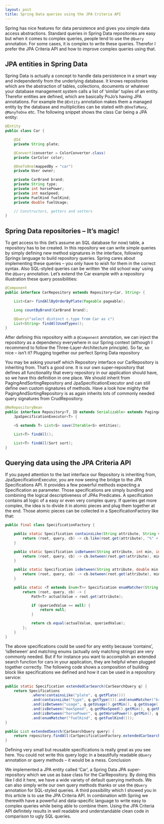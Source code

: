 ```yaml
---
layout: post
title: Spring Data queries using the JPA Criteria API
---
```


Spring has nice features for data persistence and gives you simple data access abstractions. Standard queries in Spring Data repositories are easy but when it comes to complex queries, people tend to use the `@Query` annotation. For some cases, it is complex to write these queries. Therefor I prefer the JPA Criteria API and how to improve complex queries using that.

## JPA entities in Spring Data

Spring Data is actually a concept to handle data persistence in a smart way and independently from the underlying database. It knows repositories which are the abstraction of tables, collections, documents or whatever your database management system calls a list of ‘similar’ tuples of an entity. Therefor entities are defined, which are basically PoJo’s having JPA annotations. For example the `@Entity` annotation makes them a managed entity by the database and multiplicities can be stated with `@OneToMany`, `@ManyToOne` etc. The following snippet shows the class Car being a JPA entity:

``` java
@Entity
public class Car {

    @Id
    private String plate;

    @Convert(converter = ColorConverter.class)
    private CarColor color;

    @OneToOne(mappedBy = "car")
    private User owner;

    private CarBrand brand;
    private String type;
    private int horsePower;
    private int maxSpeed;
    private FuelKind fuelKind;
    private double fuelUsage;

    // Constructors, getters and setters
}
```

## Spring Data repositories – It’s magic!

To get access to this (let’s assume an SQL database for now) table, a repository has to be created. In this repository we can write simple queries by simply defining new method signatures in the interface, following Springs language to build repository queries. Spring cares about implementing these queries – you only have to wish for them in the correct syntax. Also SQL-styled queries can be written ‘the old school way’ using the `@Query` annotation. Let’s extend the Car example with a repository illustration these query possibilities:

``` java
@Component
public interface CarRepository extends Repository<Car, String> {

    List<Car> findAllByOrderByPlate(Pageable pageable);

    Long countByBrand(CarBrand brand);

    @Query("select distinct c.type from Car as c")
    List<String> findAllUsedTypes();
}
```

After defining this repository with a `@Component` annotation, we can inject the repository as a dependency everywhere in our Spring context (although I recommend to follow the Three-Layer-Architecture principle). So far, so nice – isn’t it?
Plugging together our perfect Spring Data repository

You may be asking yourself which Repository interface our CarRepository is inheriting from. That’s a good one. It is our own super-repository that defines all functionality that every repository in our application should have, so we have this definition in one place. We should inherit from PagingAndSortingRepository and JpaSpecificationExecutor and can still define own custom signatures of methods. Have a look how mighty the PagingAndSortingRepository is as again inherits lots of commonly needed query signatures from CrudRepository.

``` java
@NoRepositoryBean
public interface Repository<T, ID extends Serializable> extends PagingAndSortingRepository<T, ID>,
    JpaSpecificationExecutor<T> {

    <S extends T> List<S> save(Iterable<S> entities);

    List<T> findAll();

    List<T> findAll(Sort sort);
}
```

## Querying data using the JPA Criteria API

If you payed attention to the last interface our Repository is inheriting from, JpaSpecificationExecutor, you are now seeing the bridge to the JPA Specifications API. It provides a few powerful methods expecting a Specification<T> as parameter. Those specifications are simply bundling and combining the logical descriptiveness of JPAs Predicates. A specification contains all logic of a easy or even very complex query. If queries get more complex, the idea is to divide it in atomic pieces and plug them together at the end. Those atomic pieces can be collected in a SpecificationFactory like that:

``` java
public final class SpecificationFactory {

    public static Specification containsLike(String attribute, String value) {
        return (root, query, cb) -> cb.like(root.get(attribute), "%" + value + "%");
    }

    public static Specification isBetween(String attribute, int min, int max) {
        return (root, query, cb) -> cb.between(root.get(attribute), min, max);
    }

    public static Specification isBetween(String attribute, double min, double max) {
        return (root, query, cb) -> cb.between(root.get(attribute), min, max);
    }

    public static <T extends Enum<T>> Specification enumMatcher(String attribute, T queriedValue) {
        return (root, query, cb) -> {
            Path<T> actualValue = root.get(attribute);

            if (queriedValue == null) {
                return null;
            }

            return cb.equal(actualValue, queriedValue);
        };
    }
}
```

The above specifications could be used for any entity because ‘contains’, ‘isBetween’ and matching enums (actually only matching strings) are very commonly needed. But if for instance you want to accomplish an extended search function for cars in your application, they are helpful when plugged together correctly. The following code shows a composition of building block like specifications we defined and how it can be used in a repository service:

``` java
public static Specification extendedCarSearch(CarSearchQuery q) {
    return Specifications
            .where(containsLike("plate", q.getPlate()))
            .and(containsLike("type", q.getType())).and(enumMatcher("brand", q.getBrand()))
            .and(isBetween("usage", q.getUsage().getMin(), q.getUsage().getMax()))
            .and(isBetween("maxSpeed", q.getMaxSpeed().getMin(), q.getMaxSpeed().getMax()))
            .and(isBetween("horsePower", q.getHorsePower().getMin(), q.getHorsePower().getMax()))
            .and(enumMatcher("fuelKind", q.getFuelKind()));
}

public List extendedSearch(CarSearchQuery query) {
    return repository.findAll(CarSpecificationFactory.extendedCarSearch(query));
}
```

Defining very small but reusable specifications is really great as you see here. You could not write this query logic in a beautifully readable `@Query` annotation or query methods – it would be a mess.
Conclusion

We implemented a JPA entity called ‘Car’, a Spring Data JPA super-repository which we use as base class for the CarRepository. By doing this like I did it here, we have a wide variety of default querying methods. We can also simply write our own query methods thanks or use the `@Query` annotation for SQL-styled queries.
A third possibility which I showed you in this article is to use the JPA Criteria API. In combination with Spring we therewith have a powerful and data-specific language to write easy to complex queries while being able to combine them. Using the JPA Criteria API definitely results in well readable and understandable clean code in comparison to ugly SQL queries.
